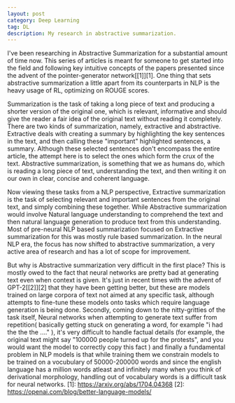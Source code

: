 ```yaml
---
layout: post
category: Deep Learning
tag: DL
description: My research in abstractive summarization.
---
```

I've been researching in Abstractive Summarization for a substantial amount of time now. This series of articles is meant for someone to get started into the field and following key intuitive concepts of the papers presented since the advent of the pointer-generator network[[1]][1]. One thing that sets abstractive summarization a little apart from its counterparts in NLP is the heavy usage of RL, optimizing on ROUGE scores.

Summarization is the task of taking a long piece of text and producing a shorter version of the original one, which is relevant, informative and should give the reader a fair idea of the original text without reading it completely. There are two kinds of summarization, namely, extractive and abstractive. Extractive deals with creating a summary by highlighting the key sentences in the text, and then calling these "important" highlighted sentences, a summary. Although these selected sentences don't encompass the entire article, the attempt here is to select the ones which form the crux of the text. Abstractive summarization, is something that we as humans do, which is reading a long piece of text, understanding the text, and then writing it on our own in clear, concise and coherent language.

Now viewing these tasks from a NLP perspective, Extractive summarization is the task of selecting relevant and important  sentences from the original text, and simply combining these together. While Abstractive summarization would involve Natural language understanding to comprehend the text and then natural language generation to produce text from this understanding. Most of pre-neural NLP based summarization focused on Extractive summarization for this was mostly rule based summarization. In the neural NLP era, the focus has now shifted to abstractive summarization, a very active area of research and has a lot of scope for improvement.

But why is Abstractive summarization very difficult in the first place? This is mostly owed to the fact that neural networks are pretty bad at generating text even when context is given. It's just in recent times with the advent of GPT-2[[2]][2] that they have been getting better, but these are models trained on large corpora of text not aimed at any specific task, although attempts to fine-tune these models onto tasks which require language generation is being done. Secondly, coming down to the nitty-gritties of the task itself, Neural networks when attempting to generate text suffer from repetition( basically getting stuck on generating a word, for example "i had the the the ...." ), it's very difficult to handle factual details (for example, the original text might say "100000 people turned up for the protests", and you would want the model to correctly copy this fact ) and finally a fundamental problem in NLP models is that while training them we constrain models to be trained on a vocubulary of 50000-200000 words and since the english language has a million words atleast and infinitely many when you think of derivational morphology, handling out of vocabulary words is a difficult task for neural networks. 
[1]: https://arxiv.org/abs/1704.04368
[2]: https://openai.com/blog/better-language-models/
